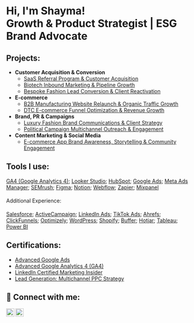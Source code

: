 <h1>Hi, I'm Shayma!<br/>Growth & Product Strategist | ESG Brand Advocate</h1>


<h2> Projects:</h2>

- <b>Customer Acquisition & Conversion</b>
  - [SaaS Referral Program & Customer Acquisition](https://github.com/shaymasolli/Lead-Generation-Campain/tree/main)
  - [Biotech Inbound Marketing & Pipeline Growth](https://github.com/shaymasolli/InboundMarketingPipeline-Growth/blob/main/README.md)
  - [Bespoke Fashion Lead Conversion & Client Reactivation](https://github.com/shaymasolli/Luxury-Fashion-Retargeting-Customer-Acquisition)
- <b>E-commerce</b>
  - [B2B Manufacturing Website Relaunch & Organic Traffic Growth](https://github.com/shaymasolli/Lead-Generation-Campain/tree/main)
  - [DTC E-commerce Funnel Optimization & Revenue Growth](https://github.com/shaymasolli/Lead-Generation-Campain/tree/main)
 - <b>Brand, PR & Campaigns</b>
   - [Luxury Fashion Brand Communications & Client Strategy](https://github.com/shaymasolli/Lead-Generation-Campain/tree/main)
   - [Political Campaign Multichannel Outreach & Engagement](https://github.com/shaymasolli/Lead-Generation-Campain/tree/main)
- <b>Content Marketing & Social Media</b>
  - [E-commerce App Brand Awareness, Storytelling & Community Engagement](https://github.com/shaymasolli/Lead-Generation-Campain/tree/main)


<h2>Tools I use:</h2>

[GA4 (Google Analytics 4)](https://github.com/shaymasolli/Lead-Generation-Campain/tree/main); [Looker Studio](https://github.com/shaymasolli/Lead-Generation-Campain/tree/main); [HubSpot](https://github.com/shaymasolli/Lead-Generation-Campain/tree/main); [Google Ads](https://github.com/shaymasolli/Lead-Generation-Campain/tree/main); [Meta Ads Manager](https://github.com/shaymasolli/Lead-Generation-Campain/tree/main); [SEMrush](https://github.com/shaymasolli/Lead-Generation-Campain/tree/main); [Figma](https://github.com/shaymasolli/Lead-Generation-Campain/tree/main); [Notion](https://github.com/shaymasolli/Lead-Generation-Campain/tree/main); [Webflow](https://github.com/shaymasolli/Lead-Generation-Campain/tree/main); [Zapier](https://github.com/shaymasolli/Lead-Generation-Campain/tree/main); [Mixpanel](https://github.com/shaymasolli/Lead-Generation-Campain/tree/main)

<h4 style="font-weight: normal;"> Additional Experience:</h4>

[Salesforce](https://github.com/shaymasolli/Lead-Generation-Campain/tree/main); [ActiveCampaign](https://github.com/shaymasolli/Lead-Generation-Campain/tree/main); [LinkedIn Ads](https://github.com/shaymasolli/Lead-Generation-Campain/tree/main); [TikTok Ads](https://github.com/shaymasolli/Lead-Generation-Campain/tree/main); [Ahrefs](https://github.com/shaymasolli/Lead-Generation-Campain/tree/main); [ClickFunnels](https://github.com/shaymasolli/Lead-Generation-Campain/tree/main); [Optimizely](https://github.com/shaymasolli/Lead-Generation-Campain/tree/main); [WordPress](https://github.com/shaymasolli/Lead-Generation-Campain/tree/main); [Shopify](https://github.com/shaymasolli/Lead-Generation-Campain/tree/main); [Buffer](https://github.com/shaymasolli/Lead-Generation-Campain/tree/main); [Hotjar](https://github.com/shaymasolli/Lead-Generation-Campain/tree/main); [Tableau](https://github.com/shaymasolli/Lead-Generation-Campain/tree/main); [Power BI](https://github.com/shaymasolli/Lead-Generation-Campain/tree/main)

<h2>Certifications:</h2>

- [Advanced Google Ads](https://www.linkedin.com/learning/certificates/a62ac37c3ddf837e3f29a8312af9c63d3e4268b8d1bc80ad8b2c2a4edae20197?lipi=urn%3Ali%3Apage%3Ad_flagship3_profile_view_base_certifications_details%3BqRFEEyZ6S3SRYdqqyG3Zyg%3D%3D)
- [Advanced Google Analytics 4 (GA4)](https://www.linkedin.com/learning/certificates/2664172ad940b7a97c4f4b010c11245164965c81fd831389fa3807e01593a560?lipi=urn%3Ali%3Apage%3Ad_flagship3_profile_view_base_certifications_details%3BEch58sN5T7eYgHouMNJ9jg%3D%3D)
- [LinkedIn Certified Marketing Insider](https://verify.skilljar.com/c/56i5ozw64yxt)
- [Lead Generation: Multichannel PPC Strategy](https://www.linkedin.com/learning/certificates/79db2903c13b7cc8599faccee72ed22b51386f004a0f9cc47c620b733ccc9fce?lipi=urn%3Ali%3Apage%3Ad_flagship3_profile_view_base_certifications_details%3BqRFEEyZ6S3SRYdqqyG3Zyg%3D%3D)


<h2> 🤳 Connect with me:</h2>

[<img align="left" alt="JoshMadakor | LinkedIn" width="22px" src="https://cdn.jsdelivr.net/npm/simple-icons@v3/icons/linkedin.svg" />][linkedin]
[<img align="left" alt="JoshMadakor | Twitter" width="22px" src="https://cdn.jsdelivr.net/npm/simple-icons@v3/icons/twitter.svg" />][twitter]

[linkedin]: https://linkedin.com/in/shaymasolli
[twitter]: https://twitter.com/shaymasolli


<!--

